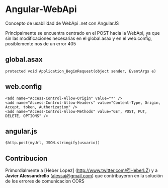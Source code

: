 Angular-WebApi
=========
Concepto de usabilidad de WebApi .net con AngularJS

Principalmente se encuentra centrado en el POST hacia la WebApi, ya que sin las modificaciones necesarias en el global.asax y en el web.config, posiblemente nos de un error 405

global.asax
-----------
```
protected void Application_BeginRequest(object sender, EventArgs e)
```

web.config
----------
```
<add name="Access-Control-Allow-Origin" value="*" />
<add name="Access-Control-Allow-Headers" value="Content-Type, Origin, Accept, token, Authorization" />
<add name="Access-Control-Allow-Methods" value="GET, POST, PUT, DELETE, OPTIONS" />
```

angular.js
----------
```
$http.post(myUrl, JSON.stringify(usuario))
```

Contribucion
----

Primordialmente a [Heber Lopez] (http://www.twitter.com/@HeberLZ) y a **Javier Alessandrello** (alessaj@gmail.com) que contribuyeron en la solución de los errores de comunicacion CORS


